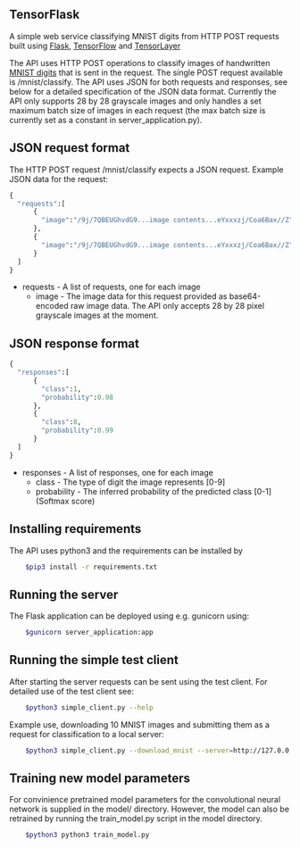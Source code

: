 ## TensorFlask
A simple web service classifying MNIST digits from HTTP POST requests built using [Flask](http://flask.pocoo.org/), [TensorFlow](https://www.tensorflow.org/) and [TensorLayer](http://tensorlayer.readthedocs.io/en/latest/)

The API uses HTTP POST operations to classify images of handwritten [MNIST digits](http://yann.lecun.com/exdb/mnist/) that is sent in the request. The single POST request available is /mnist/classify.
The API uses JSON for both requests and responses, see below for a detailed specification of the JSON data format.
Currently the API only supports 28 by 28 grayscale images and only handles a set maximum batch size of images in each
request (the max batch size is currently set as a constant in server_application.py).

## JSON request format
The HTTP POST request /mnist/classify expects a JSON request. Example JSON data for the request:
```python
{
  "requests":[
      {
        "image":"/9j/7QBEUGhvdG9...image contents...eYxxxzj/Coa6Bax//Z"
      },
      {
        "image":"/9j/7QBEUGhvdG9...image contents...eYxxxzj/Coa6Bax//Z"
      }
  ]
}
```
* requests - A list of requests, one for each image
    * image - The image data for this request provided as base64-encoded raw image data. The API only accepts 28 by 28 pixel grayscale images at the moment.

## JSON response format
```python
{
  "responses":[
      {
        "class":1,
        "probability":0.98
      },
      {
        "class":8,
        "probability":0.99
      }
  ]
}
```
* responses - A list of responses, one for each image
    * class - The type of digit the image represents [0-9]
    * probability - The inferred probability of the predicted class [0-1] (Softmax score)

## Installing requirements
The API uses python3 and the requirements can be installed by

```bash
    $pip3 install -r requirements.txt
```

## Running the server
The Flask application can be deployed using e.g. gunicorn using:

```bash
    $gunicorn server_application:app
```

## Running the simple test client
After starting the server requests can be sent using the test client.
For detailed use of the test client see:

```bash
    $python3 simple_client.py --help
```

Example use, downloading 10 MNIST images and submitting them as a request for
classification to a local server:

```bash
    $python3 simple_client.py --download_mnist --server=http://127.0.0.1:8000/
```

## Training new model parameters
For convinience pretrained model parameters for the convolutional neural network
is supplied in the model/ directory. However, the model can also be retrained by
running the train_model.py script in the model directory.

```bash
    $python3 python3 train_model.py
```
